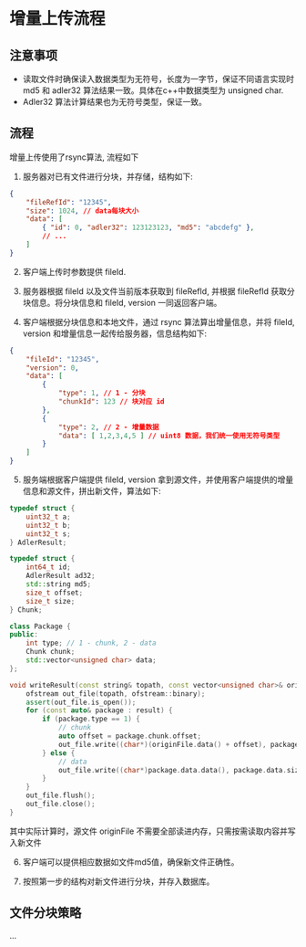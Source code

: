 # 增量上传流程

## 注意事项

- 读取文件时确保读入数据类型为无符号，长度为一字节，保证不同语言实现时 md5 和 adler32 算法结果一致。具体在c++中数据类型为 unsigned char.
- Adler32 算法计算结果也为无符号类型，保证一致。

## 流程

增量上传使用了rsync算法, 流程如下

1. 服务器对已有文件进行分块，并存储，结构如下:

```json
{
    "fileRefId": "12345",
    "size": 1024, // data每块大小
    "data": [
        { "id": 0, "adler32": 123123123, "md5": "abcdefg" },
        // ...
    ]
}
```

2. 客户端上传时参数提供 fileId.

3. 服务器根据 fileId 以及文件当前版本获取到 fileRefId, 并根据 fileRefId 获取分块信息。将分块信息和 fileId, version 一同返回客户端。

4. 客户端根据分块信息和本地文件，通过 rsync 算法算出增量信息，并将 fileId, version 和增量信息一起传给服务器，信息结构如下:

```json
{
    "fileId": "12345",
    "version": 0,
    "data": [
        {
            "type": 1, // 1 - 分块
            "chunkId": 123 // 块对应 id
        },
        {
            "type": 2, // 2 - 增量数据
            "data": [ 1,2,3,4,5 ] // uint8 数据，我们统一使用无符号类型
        }
    ]
}
```

5. 服务端根据客户端提供 fileId, version 拿到源文件，并使用客户端提供的增量信息和源文件，拼出新文件，算法如下:

```cpp
typedef struct {
    uint32_t a;
    uint32_t b;
    uint32_t s;
} AdlerResult;

typedef struct {
    int64_t id;
    AdlerResult ad32;
    std::string md5;
    size_t offset;
    size_t size;
} Chunk;

class Package {
public:
    int type; // 1 - chunk, 2 - data
    Chunk chunk;
    std::vector<unsigned char> data;
};

void writeResult(const string& topath, const vector<unsigned char>& originFile, const vector<Package>& result) {
    ofstream out_file(topath, ofstream::binary);
    assert(out_file.is_open());
    for (const auto& package : result) {
        if (package.type == 1) {
            // chunk
            auto offset = package.chunk.offset;
            out_file.write((char*)(originFile.data() + offset), package.chunk.size);
        } else {
            // data
            out_file.write((char*)package.data.data(), package.data.size());
        }
    }
    out_file.flush();
    out_file.close();
}
```

其中实际计算时，源文件 originFile 不需要全部读进内存，只需按需读取内容并写入新文件

6. 客户端可以提供相应数据如文件md5值，确保新文件正确性。

7. 按照第一步的结构对新文件进行分块，并存入数据库。

## 文件分块策略

...
